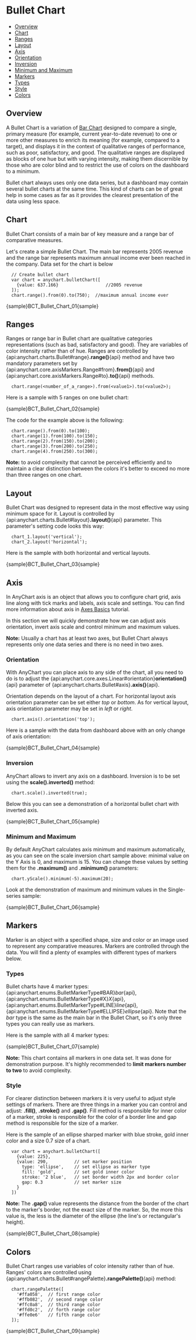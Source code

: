 # Bullet Chart

* [Overview](#overview)
* [Chart](#chart)
* [Ranges](#ranges)
* [Layout](#layout)
* [Axis](#axis)
 * [Orientation](#orientation)
 * [Inversion](#inversion)
 * [Minimum and Maximum](#minimum_and_maximum)
* [Markers](#markers)
 * [Types](#types)
 * [Style](#style)
* [Colors](#colors)
 
## Overview

A Bullet Chart is a variation of [Bar Chart](Bar_Chart) designed to compare a single, primary measure (for example, current year-to-date revenue) to one or more other measures to enrich its meaning (for example, compared to a target), and displays it in the context of qualitative ranges of performance, such as poor, satisfactory, and good. The qualitative ranges are displayed as blocks of one hue but with varying intensity, making them discernible by those who are color blind and to restrict the use of colors on the dashboard to a minimum.
  
  
Bullet chart always uses only one data series, but a dashboard may contain several bullet charts at the same time. This kind of charts can be of great help in some cases as far as it provides the clearest presentation of the data using less space.

## Chart

Bullet Chart consists of a main bar of key measure and a range bar of comparative measures. 
  
Let's create a simple Bullet Chart. The main bar represents 2005 revenue and the range bar represents maximum annual income ever been reached in the company. Data set for the chart is below

```
  // Create bullet chart
  var chart = anychart.bulletChart([
    {value: 637.166}                  //2005 revenue
  ]);
  chart.range().from(0).to(750);  //maximum annual income ever 
```

{sample}BCT\_Bullet\_Chart\_01{sample}

## Ranges

Ranges or range bar in Bullet chart are qualitative categories representations (such as bad, satisfactory and good). They are variables of color intensity rather than of hue. Ranges are controlled by {api:anychart.charts.Bullet#range}**.range()**{api} method and have two mandatory parameters set by {api:anychart.core.axisMarkers.Range#from}**.from()**{api} and {api:anychart.core.axisMarkers.Range#to}**.to()**{api} methods.

```
  chart.range(<number_of_a_range>).from(<value1>).to(<value2>);
```

Here is a sample with 5 ranges on one bullet chart:

{sample}BCT\_Bullet\_Chart\_02{sample}

The code for the example above is the following:

```
  chart.range().from(0).to(100);
  chart.range(1).from(100).to(150);
  chart.range(2).from(150).to(200);
  chart.range(3).from(200).to(250);
  chart.range(4).from(250).to(300);
```

**Note:** to avoid complexity that cannot be perceived efficiently and to maintain a clear distinction between the colors it's better to exceed no more than three ranges on one chart.

## Layout

Bullet Chart was designed to represent data in the most effective way using minimum space for it. Layout is controlled by {api:anychart.charts.Bullet#layout}**.layout()**{api} parameter. This parameter's setting code looks this way:

```
  chart_1.layout('vertical');
  chart_2.layout('horizontal');
```
Here is the sample with both horizontal and vertical layouts.

{sample}BCT\_Bullet\_Chart\_03{sample}

## Axis

In AnyChart axis is an object that allows you to configure chart grid, axis line along with tick marks and labels, axis scale and settings. You can find more information about axis in [Axes Basics](../Axes_and_Grids/Axis_Basics) tutorial. 

In this section we will quickly demonstrate how we can adjust axis orientation, invert axis scale and control minimum and maximum values.
  
  
**Note:** Usually a chart has at least two axes, but Bullet Chart always represents only one data series and there is no need in two axes.

### Orientation

With AnyChart you can place axis to any side of the chart, all you need to do is to adjust the {api:anychart.core.axes.Linear#orientation}**orientation()**{api} parameter of {api:anychart.charts.Bullet#axis}**.axis()**{api}.
  
  
Orientation depends on the layout of a chart. For horizontal layout axis orientation parameter can be set either *top* or *bottom*. As for vertical layout, axis orientation parameter may be set in *left* or *right*.

```
  chart.axis().orientation('top');
```

Here is a sample with the data from dashboard above with an only change of axis orientation:

{sample}BCT\_Bullet\_Chart\_04{sample}

### Inversion

AnyChart allows to invert any axis on a dashboard. Inversion is to be set using the **scale().inverted()** method:

```
  chart.scale().inverted(true);
```

Below this you can see a demonstration of a horizontal bullet chart with inverted axis. 

{sample}BCT\_Bullet\_Chart\_05{sample}

### Minimum and Maximum

By default AnyChart calculates axis minimum and maximum automatically, as you can see on the scale inversion chart sample above: minimal value on the Y Axis is 0, and maximum is 15. You can change these values by setting them for the **.maximum()** and **.minimum()** parameters:

```
  chart.yScale().minimum(-5).maximum(20);
```

Look at the demonstration of maximum and minimum values in the Single-series sample:

{sample}BCT\_Bullet\_Chart\_06{sample}

## Markers

Marker is an object with a specified shape, size and color or an image used to represent any comparative measures. 
Markers are controlled through the data. You will find a plenty of examples with different types of markers below.

### Types

Bullet charts have 4 marker types: {api:anychart.enums.BulletMarkerType#BAR}*bar*{api}, {api:anychart.enums.BulletMarkerType#X}*X*{api}, {api:anychart.enums.BulletMarkerType#LINE}*line*{api}, {api:anychart.enums.BulletMarkerType#ELLIPSE}*ellipse*{api}. Note that the *bar* type is the same as the main bar in the Bullet Chart, so it's only three types you can really use as markers. 

Here is the sample with all 4 marker types:

{sample}BCT\_Bullet\_Chart\_07{sample}

**Note:** This chart contains all markers in one data set. It was done for demonstration purpose. It's highly recommended to **limit markers number to two** to avoid complexity.

### Style

For clearer distinction between markers it is very useful to adjust style settings of markers. There are three things in a marker you can control and adjust: **.fill()**, **.stroke()** and **.gap()**. Fill method is responsible for inner color of a marker, stroke is responsible for the color of a border line and gap method is responsible for the size of a marker.
  
  
Here is the sample of an ellipse sharped marker with blue stroke, gold inner color and a size 0.7 size of a chart. 

```
  var chart = anychart.bulletChart([
    {value: 225},
    {value: 290,          // set marker position
      type: 'ellipse',    // set ellipse as marker type
      fill: 'gold',       // set gold inner color 
      stroke: '2 blue',   // set border width 2px and border color
      gap: 0.3            // set marker size 
    }
  ])
```

**Note:** The **.gap()** value represents the distance from the border of the chart to the marker's border, not the exact size of the marker. So, the more this value is, the less is the diameter of the ellipse (the line's or rectangular's height).

{sample}BCT\_Bullet\_Chart\_08{sample}

## Colors

Bullet Chart ranges use variables of color intensity rather than of hue. Ranges' colors are controlled using {api:anychart.charts.Bullet#rangePalette}**.rangePalette()**{api} method:

```
  chart.rangePalette([
    '#ffa058',  // first range color
    '#ffb082',  // second range color
    '#ffc0a8',  // third range color
    '#ffd0c2',  // forth range color
    '#ffe0e6'   // fifth range color
  ]);
```

{sample}BCT\_Bullet\_Chart\_09{sample}
